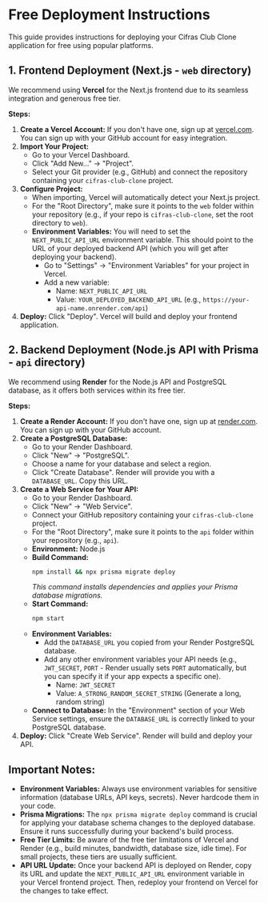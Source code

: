 # Free Deployment Instructions

This guide provides instructions for deploying your Cifras Club Clone application for free using popular platforms.

## 1. Frontend Deployment (Next.js - `web` directory)

We recommend using **Vercel** for the Next.js frontend due to its seamless integration and generous free tier.

**Steps:**

1.  **Create a Vercel Account:** If you don't have one, sign up at [vercel.com](https://vercel.com/). You can sign up with your GitHub account for easy integration.
2.  **Import Your Project:**
    *   Go to your Vercel Dashboard.
    *   Click "Add New..." -> "Project".
    *   Select your Git provider (e.g., GitHub) and connect the repository containing your `cifras-club-clone` project.
3.  **Configure Project:**
    *   When importing, Vercel will automatically detect your Next.js project.
    *   For the "Root Directory", make sure it points to the `web` folder within your repository (e.g., if your repo is `cifras-club-clone`, set the root directory to `web`).
    *   **Environment Variables:** You will need to set the `NEXT_PUBLIC_API_URL` environment variable. This should point to the URL of your deployed backend API (which you will get after deploying your backend).
        *   Go to "Settings" -> "Environment Variables" for your project in Vercel.
        *   Add a new variable:
            *   Name: `NEXT_PUBLIC_API_URL`
            *   Value: `YOUR_DEPLOYED_BACKEND_API_URL` (e.g., `https://your-api-name.onrender.com/api`)
4.  **Deploy:** Click "Deploy". Vercel will build and deploy your frontend application.

## 2. Backend Deployment (Node.js API with Prisma - `api` directory)

We recommend using **Render** for the Node.js API and PostgreSQL database, as it offers both services within its free tier.

**Steps:**

1.  **Create a Render Account:** If you don't have one, sign up at [render.com](https://render.com/). You can sign up with your GitHub account.
2.  **Create a PostgreSQL Database:**
    *   Go to your Render Dashboard.
    *   Click "New" -> "PostgreSQL".
    *   Choose a name for your database and select a region.
    *   Click "Create Database". Render will provide you with a `DATABASE_URL`. Copy this URL.
3.  **Create a Web Service for Your API:**
    *   Go to your Render Dashboard.
    *   Click "New" -> "Web Service".
    *   Connect your GitHub repository containing your `cifras-club-clone` project.
    *   For the "Root Directory", make sure it points to the `api` folder within your repository (e.g., `api`).
    *   **Environment:** Node.js
    *   **Build Command:**
        ```bash
        npm install && npx prisma migrate deploy
        ```
        *This command installs dependencies and applies your Prisma database migrations.*
    *   **Start Command:**
        ```bash
        npm start
        ```
    *   **Environment Variables:**
        *   Add the `DATABASE_URL` you copied from your Render PostgreSQL database.
        *   Add any other environment variables your API needs (e.g., `JWT_SECRET`, `PORT` - Render usually sets `PORT` automatically, but you can specify it if your app expects a specific one).
            *   Name: `JWT_SECRET`
            *   Value: `A_STRONG_RANDOM_SECRET_STRING` (Generate a long, random string)
    *   **Connect to Database:** In the "Environment" section of your Web Service settings, ensure the `DATABASE_URL` is correctly linked to your PostgreSQL database.
4.  **Deploy:** Click "Create Web Service". Render will build and deploy your API.

## Important Notes:

*   **Environment Variables:** Always use environment variables for sensitive information (database URLs, API keys, secrets). Never hardcode them in your code.
*   **Prisma Migrations:** The `npx prisma migrate deploy` command is crucial for applying your database schema changes to the deployed database. Ensure it runs successfully during your backend's build process.
*   **Free Tier Limits:** Be aware of the free tier limitations of Vercel and Render (e.g., build minutes, bandwidth, database size, idle time). For small projects, these tiers are usually sufficient.
*   **API URL Update:** Once your backend API is deployed on Render, copy its URL and update the `NEXT_PUBLIC_API_URL` environment variable in your Vercel frontend project. Then, redeploy your frontend on Vercel for the changes to take effect.
